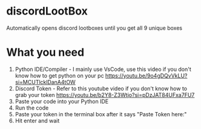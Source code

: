# discordLootBox
Automatically opens discord lootboxes until you get all 9 unique boxes

# What you need
1. Python IDE/Compiler - I mainly use VsCode, use this video if you don't know how to get python on your pc https://youtu.be/9o4gDQvVkLU?si=MCUTlcklDanA4tOW
2. Discord Token - Refer to this youtube video if you don't know how to grab your token
https://youtu.be/b2Y8-Z3Wtjo?si=pDzJAT84UFxa7FU7
4. Paste your code into your Python IDE
5. Run the code
6. Paste your token in the terminal box after it says "Paste Token here:"
7. Hit enter and wait
